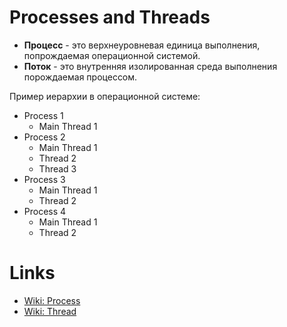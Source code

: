 # Processes and Threads

- **Процесс** - это верхнеуровневая единица выполнения, попрождаемая операционной системой.
- **Поток** - это внутренняя изолированная среда выполнения порождаемая процессом.

Пример иерархии в операционной системе:
- Process 1
  - Main Thread 1
- Process 2
  - Main Thread 1
  - Thread 2
  - Thread 3
- Process 3
  - Main Thread 1
  - Thread 2
- Process 4
  - Main Thread 1
  - Thread 2

# Links
- [Wiki: Process](https://en.wikipedia.org/wiki/Process_(computing))
- [Wiki: Thread](https://en.wikipedia.org/wiki/Thread_(computing))
